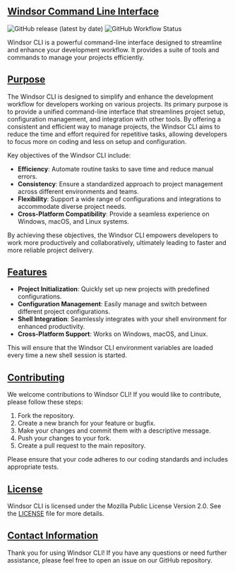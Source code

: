 ## [Windsor Command Line Interface](https://windsor-hotel.github.io/windsorcli/)

![GitHub release (latest by date)](https://img.shields.io/github/v/release/windsor-hotel/windsorcli)
![GitHub Workflow Status](https://img.shields.io/github/actions/workflow/status/windsor-hotel/windsorcli/test.yml)

Windsor CLI is a powerful command-line interface designed to streamline and enhance your development workflow. It provides a suite of tools and commands to manage your projects efficiently.

## [Purpose](#purpose)

The Windsor CLI is designed to simplify and enhance the development workflow for developers working on various projects. Its primary purpose is to provide a unified command-line interface that streamlines project setup, configuration management, and integration with other tools. By offering a consistent and efficient way to manage projects, the Windsor CLI aims to reduce the time and effort required for repetitive tasks, allowing developers to focus more on coding and less on setup and configuration.

Key objectives of the Windsor CLI include:

- **Efficiency**: Automate routine tasks to save time and reduce manual errors.
- **Consistency**: Ensure a standardized approach to project management across different environments and teams.
- **Flexibility**: Support a wide range of configurations and integrations to accommodate diverse project needs.
- **Cross-Platform Compatibility**: Provide a seamless experience on Windows, macOS, and Linux systems.

By achieving these objectives, the Windsor CLI empowers developers to work more productively and collaboratively, ultimately leading to faster and more reliable project delivery.

## [Features](#features)
- **Project Initialization**: Quickly set up new projects with predefined configurations.
- **Configuration Management**: Easily manage and switch between different project configurations.
- **Shell Integration**: Seamlessly integrates with your shell environment for enhanced productivity.
- **Cross-Platform Support**: Works on Windows, macOS, and Linux.


This will ensure that the Windsor CLI environment variables are loaded every time a new shell session is started.

## [Contributing](#contributing)
We welcome contributions to Windsor CLI! If you would like to contribute, please follow these steps:

1. Fork the repository.
2. Create a new branch for your feature or bugfix.
3. Make your changes and commit them with a descriptive message.
4. Push your changes to your fork.
5. Create a pull request to the main repository.

Please ensure that your code adheres to our coding standards and includes appropriate tests.

## [License](#license)

Windsor CLI is licensed under the Mozilla Public License Version 2.0. See the [LICENSE](LICENSE) file for more details.


## [Contact Information](#contact-information)

Thank you for using Windsor CLI! If you have any questions or need further assistance, please feel free to open an issue on our GitHub repository.
